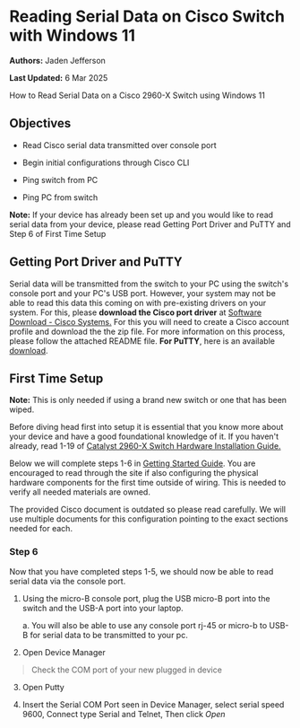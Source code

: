 # Reading Serial Data on Cisco Switch with Windows 11

**Authors:** Jaden Jefferson

**Last Updated:** 6 Mar 2025

How to Read Serial Data on a Cisco 2960-X Switch using Windows 11

## Objectives

- Read Cisco serial data transmitted over console port

- Begin initial configurations through Cisco CLI

- Ping switch from PC

- Ping PC from switch

**Note:** If your device has already been set up and you would like to
read serial data from your device, please read Getting Port Driver and
PuTTY and Step 6 of First Time Setup

## Getting Port Driver and PuTTY

Serial data will be transmitted from the switch to your PC using the
switch's console port and your PC's USB port. However, your system may
not be able to read this data this coming on with pre-existing drivers
on your system. For this, please **download the Cisco port driver** at
[Software Download - Cisco
Systems.](https://software.cisco.com/download/home/282774228/type/282855122/release/3.1)
For this you will need to create a Cisco account profile and download
the the zip file. For more information on this process, please follow
the attached README file. **For PuTTY**, here is an available
[download](https://www.putty.org/).

## First Time Setup

**Note:** This is only needed if using a brand new switch or one that
has been wiped.

Before diving head first into setup it is essential that you know more
about your device and have a good foundational knowledge of it. If you
haven't already, read 1-19 of [Catalyst 2960-X Switch Hardware
Installation
Guide.](https://www.cisco.com/c/en/us/td/docs/switches/lan/catalyst2960x/hardware/installation/guide/b_c2960x_hig.pdf)

Below we will complete steps 1-6 in [Getting Started
Guide](https://www.cisco.com/c/en/us/td/docs/switches/lan/catalyst2960xr/hardware/quick/guide/b_gsg_2960xr.html#:~:text=This%20guide%20provides%20instructions%20on%20how%20to%20use,port%20and%20module%20connection%20procedures%2C%20and%20troubleshooting%20help.).
You are encouraged to read through the site if also configuring the
physical hardware components for the first time outside of wiring. This
is needed to verify all needed materials are owned.

The provided Cisco document is outdated so please read carefully. We
will use multiple documents for this configuration pointing to the exact
sections needed for each.

### Step 6

Now that you have completed steps 1-5, we should now be able to read
serial data via the console port.

1. Using the micro-B console port, plug the USB micro-B port into the
    switch and the USB-A port into your laptop.

    a.  You will also be able to use any console port rj-45 or micro-b
        to USB-B for serial data to be transmitted to your pc.

2. Open Device Manager

> Check the COM port of your new plugged in device

3. Open Putty

4. Insert the Serial COM Port seen in Device Manager, select serial
    speed 9600, Connect type Serial and Telnet, Then click *Open*
